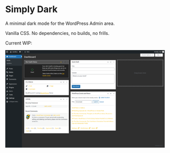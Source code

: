# Simply Dark
A minimal dark mode for the WordPress Admin area.

Vanilla CSS. No dependencies, no builds, no frills.

Current WIP:

![Admin Dashboard View](./img/dark-wip.png "Admin Dashboard View")